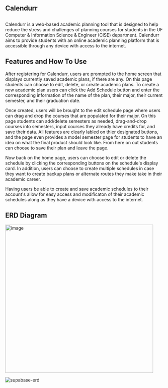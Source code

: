 ## Calendurr

##

Calendurr is a web-based academic planning tool that is designed to help reduce the stress and challenges of planning courses for students in the UF Computer & Information Science & Engineer (CISE) department. Calendurr aims to provide students with an online academic planning platform that is accessible through any device with access to the internet. 

## Features and How To Use

After registering for Calendurr, users are prompted to the home screen that displays currently saved academic plans, if there are any. On this page students can choose to edit, delete, or create academic plans. To create a new academic plan users can click the Add Schedule button and enter the corresponding information of the name of the plan, their major, their current semester, and their graduation date.

Once created, users will be brought to the edit schedule page where users can drag and drop the courses that are populated for their major. On this page students can add/delete semesters as needed, drag-and-drop courses into semesters, input courses they already have credits for, and save their data. All features are clearly labled on thier designated buttons, and the page even provides a model semester page for students to have an idea on what the final product should look like. From here on out students can choose to save their plan and leave the page.

Now back on the home page, users can choose to edit or delete the schedule by clicking the corresponding buttons on the schedule's display card. In addition, users can choose to create multiple schedules in case they want to create backup plans or alternate routes they make take in their academic career. 

Having users be able to create and save academic schedules to their account's allow for easy access and modificaton of their academic schedules along as they have a device with access to the internet. 

## ERD Diagram 

<img width="470" alt="image" src="https://github.com/user-attachments/assets/13b11aef-793a-4c68-a0ff-ca430fd38347" />

![supabase-erd](https://github.com/user-attachments/assets/e9d1afcf-d755-47ba-adf1-a8810efc5e28)
